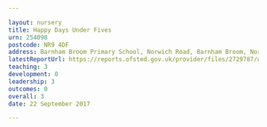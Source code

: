 ```yaml
---

layout: nursery
title: Happy Days Under Fives
urn: 254098
postcode: NR9 4DF
address: Barnham Broom Primary School, Norwich Road, Barnham Broom, Norfolk, NR9 4DF
latestReportUrl: https://reports.ofsted.gov.uk/provider/files/2729787/urn/254098.pdf
teaching: 3
development: 0
leadership: 3
outcomes: 0
overall: 3
date: 22 September 2017

---
```

